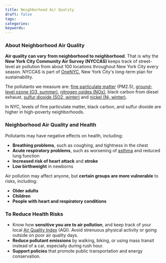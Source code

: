 ```yaml
---
title: Neighborhood Air Quality
draft: false
tags: 
categories: 
keywords: 
---
```

<h3>About Neighborhood Air Quality</h3>
<p><strong>Air quality can vary</strong> <strong>from neighborhood to neighborhood</strong>. That is why the <strong>New York City Community Air Survey (NYCCAS)&nbsp;</strong>keeps track of street-level air pollution from about 100 locations throughout New York City every season. NYCCAS is part of <a title="OneNYC" href="http://www1.nyc.gov/html/onenyc/index.html">OneNYC</a>, New York City's long-term plan for sustainability.</p>
<p>The pollutants we measure are: <a href="http://a816-dohbesp.nyc.gov/IndicatorPublic/Glossary.aspx?#Fine_particulate_matter" target="_blank">fine particulate matter</a> (PM2.5),<span class="apple-converted-space"> <a href="http://a816-dohbesp.nyc.gov/IndicatorPublic/Glossary.aspx#Ground_level_ozone%20" target="_blank">ground-level ozone (O3, summer)</a>,&nbsp;<a href="http://a816-dohbesp.nyc.gov/IndicatorPublic/Glossary.aspx#Nitrogen_oxides" target="_blank">nitrogen oxides (NOx)</a>, black carbon from diesel exhaust,&nbsp;<a href="http://a816-dohbesp.nyc.gov/IndicatorPublic/Glossary.aspx#Sulfur_dioxide" target="_blank">sulfur dioxide (SO2, winter)</a><span class="apple-converted-space"> and<span class="apple-converted-space">&nbsp;</span><a href="http://a816-dohbesp.nyc.gov/IndicatorPublic/Glossary.aspx#Nickel" target="_blank">nickel (Ni, winter)</a>.</span></span></p>
<p>In NYC, levels of fine particulate matter, black carbon, and sulfur dioxide are higher in high-poverty neighborhoods.</p>
<h3>Neighborhood Air Quality and Health</h3>
<p>Pollutants may have negative effects on health, including:</p>
<ul>
<li><strong>Breathing problems</strong>, such as coughing, and tightness in the chest</li>
<li><strong>Acute respiratory problems</strong>, such as worsening of <a title="Asthma" href="http://www1.nyc.gov/site/doh/health/health-topics/asthma.page">asthma</a> and reduced lung function</li>
<li><strong>Increased risk of heart attack</strong> and <strong>stroke</strong></li>
<li><strong>Low birthweight</strong> in newborns</li>
</ul>
<p>Air pollution may affect anyone, but <strong>certain groups are more vulnerable</strong> to risks, including:</p>
<ul>
<li><strong>Older adults</strong></li>
<li><strong>Children</strong></li>
<li><strong>People with heart and respiratory conditions</strong></li>
</ul>
<h3>To Reduce Health Risks</h3>
<ul>
<li>Know how <strong>sensitive you are to air pollution</strong>, and keep track of your local <a title="Air quality index" href="http://www.dec.ny.gov/cfmx/extapps/aqi/aqi_forecast.cfm">Air Quality Index</a> (AQI). Avoid strenuous physical activity or going outside on poor air quality days.</li>
<li><strong>Reduce pollutant emissions</strong> by walking, biking, or using mass transit instead of a car, especially during rush hour.</li>
<li><strong>Support policies</strong> that promote public transportation and energy conservation.</li>
</ul>
